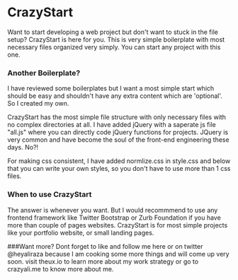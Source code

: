 # CrazyStart
Want to start developing a web project but don't want to stuck in the file setup? CrazyStart is here for you. This is very simple boilerplate with most necessary files organized very simply. You can start any project with this one. 

### Another Boilerplate?
I have reviewed some boilerplates but I want a most simple start which should be easy and shouldn't have any extra content which are 'optional'. So I created my own.

CrazyStart has the most simple file structure with only necessary files with no complex directories at all. I have added jQuery  with a saperate js file "all.js" where you can directly code jQuery functions for projects. JQuery is very common and have become the soul of the front-end engineering these days. No?!

For making css consistent, I have added normlize.css in style.css and below that you can write your own styles, so you don't have to use more than 1 css files.

### When to use CrazyStart

The answer is whenever you want. But I would recommmend to use any frontend framework like Twitter Bootstrap or Zurb Foundation if you have more than couple of pages websites. CrazyStart is for most simple projects like your portfolio website, or small landing pages.

###Want more?
Dont forget to like and follow me here or on twitter @heyaliraza because I am cooking some more things and will come up very soon. visit theux.io to learn more about my work strategy or go to crazyali.me to know more about me.
